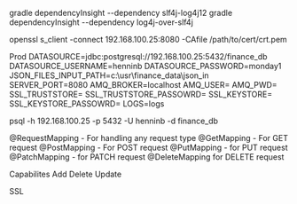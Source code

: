 gradle dependencyInsight --dependency slf4j-log4j12
gradle dependencyInsight --dependency log4j-over-slf4j

openssl s_client -connect 192.168.100.25:8080 -CAfile /path/to/cert/crt.pem

Prod
DATASOURCE=jdbc:postgresql://192.168.100.25:5432/finance_db
DATASOURCE_USERNAME=henninb
DATASOURCE_PASSWORD=monday1
JSON_FILES_INPUT_PATH=c:\usr\finance_data\json_in
SERVER_PORT=8080
AMQ_BROKER=localhost
AMQ_USER=
AMQ_PWD=
SSL_TRUSTSTORE=
SSL_TRUSTSTORE_PASSOWRD=
SSL_KEYSTORE=
SSL_KEYSTORE_PASSOWRD=
LOGS=logs

psql -h 192.168.100.25 -p 5432 -U henninb -d finance_db

@RequestMapping - For handling any request type
@GetMapping - For GET request
@PostMapping - For POST request
@PutMapping - for PUT request
@PatchMapping - for PATCH request
@DeleteMapping for DELETE request


Capabilites
Add
Delete
Update

SSL
